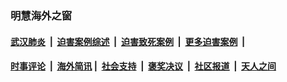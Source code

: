 
### 明慧海外之窗

####  [武汉肺炎](indexes/365.md?t=03051700) &nbsp;|&nbsp;  [迫害案例综述](indexes/328.md?t=03051700) &nbsp;|&nbsp; [迫害致死案例](indexes/277.md?t=03051700)  &nbsp;|&nbsp; [更多迫害案例](indexes/81.md?t=03051700)  &nbsp;|&nbsp; 
####  [时事评论](indexes/19.md?t=03051700) &nbsp;|&nbsp; [海外简讯](indexes/245.md?t=03051700)&nbsp;|&nbsp;  [社会支持](indexes/140.md?t=03051700) &nbsp;|&nbsp; [褒奖决议](indexes/282.md?t=03051700) &nbsp;|&nbsp; [社区报道](indexes/91.md?t=03051700)  &nbsp;|&nbsp; [天人之间](indexes/78.md?t=03051700) 

